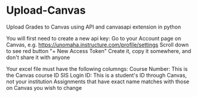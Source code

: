 # Upload-Canvas
Upload Grades to Canvas using API and canvasapi extension in python

You will first need to create a new api key:
    Go to your Account page on Canvas, e.g. https://unomaha.instructure.com/profile/settings
    Scroll down to see red button "+ New Access Token"
    Create it, copy it somewhere, and don't share it with anyone

Your excel file must have the following columngs:
    Course Number: This is the Canvas course ID
    SIS Login ID: This is a student's ID through Canvas, not your institution
    Assignments that have exact name matches with those on Canvas you wish to change


